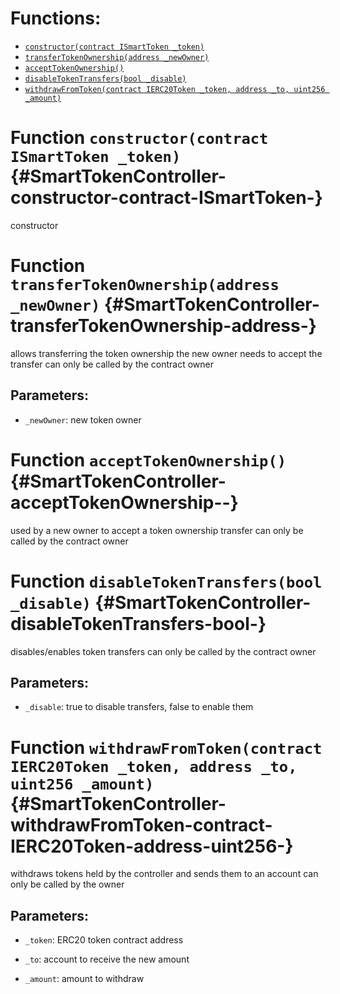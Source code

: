 

# Functions:
- [`constructor(contract ISmartToken _token)`](#SmartTokenController-constructor-contract-ISmartToken-)
- [`transferTokenOwnership(address _newOwner)`](#SmartTokenController-transferTokenOwnership-address-)
- [`acceptTokenOwnership()`](#SmartTokenController-acceptTokenOwnership--)
- [`disableTokenTransfers(bool _disable)`](#SmartTokenController-disableTokenTransfers-bool-)
- [`withdrawFromToken(contract IERC20Token _token, address _to, uint256 _amount)`](#SmartTokenController-withdrawFromToken-contract-IERC20Token-address-uint256-)


# Function `constructor(contract ISmartToken _token)` {#SmartTokenController-constructor-contract-ISmartToken-}
constructor
# Function `transferTokenOwnership(address _newOwner)` {#SmartTokenController-transferTokenOwnership-address-}
allows transferring the token ownership
the new owner needs to accept the transfer
can only be called by the contract owner

## Parameters:
- `_newOwner`:    new token owner
# Function `acceptTokenOwnership()` {#SmartTokenController-acceptTokenOwnership--}
used by a new owner to accept a token ownership transfer
can only be called by the contract owner
# Function `disableTokenTransfers(bool _disable)` {#SmartTokenController-disableTokenTransfers-bool-}
disables/enables token transfers
can only be called by the contract owner

## Parameters:
- `_disable`:    true to disable transfers, false to enable them
# Function `withdrawFromToken(contract IERC20Token _token, address _to, uint256 _amount)` {#SmartTokenController-withdrawFromToken-contract-IERC20Token-address-uint256-}
withdraws tokens held by the controller and sends them to an account
can only be called by the owner

## Parameters:
- `_token`:   ERC20 token contract address

- `_to`:      account to receive the new amount

- `_amount`:  amount to withdraw

